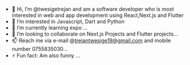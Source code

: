 - 👋 Hi, I’m @twesigetrejan and am a software developer who is most interested in web and app development using React,Next.js and Flutter 
- 👀 I’m interested in Javascript, Dart and Python
- 🌱 I’m currently learning expo ...
- 💞️ I’m looking to collaborate on Next.js Projects and Flutter projects...
- 📫 Reach me via e-mail @trejantwesige19@gmail.com and mobile number 0755835030...
- ⚡ Fun fact: Am also funny ...
